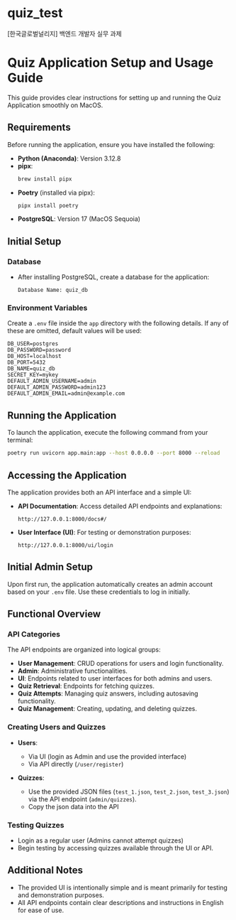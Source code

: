 # quiz_test
[한국글로벌널리지] 백엔드 개발자 실무 과제


# Quiz Application Setup and Usage Guide

This guide provides clear instructions for setting up and running the Quiz Application smoothly on MacOS.

## Requirements

Before running the application, ensure you have installed the following:

- **Python (Anaconda)**: Version 3.12.8
- **pipx**:
  ```bash
  brew install pipx
  ```
- **Poetry** (installed via pipx):
  ```bash
  pipx install poetry
  ```
- **PostgreSQL**: Version 17 (MacOS Sequoia)

## Initial Setup

### Database
- After installing PostgreSQL, create a database for the application:
  ```
  Database Name: quiz_db
  ```

### Environment Variables
Create a `.env` file inside the `app` directory with the following details. If any of these are omitted, default values will be used:

```env
DB_USER=postgres
DB_PASSWORD=password
DB_HOST=localhost
DB_PORT=5432
DB_NAME=quiz_db
SECRET_KEY=mykey
DEFAULT_ADMIN_USERNAME=admin
DEFAULT_ADMIN_PASSWORD=admin123
DEFAULT_ADMIN_EMAIL=admin@example.com
```

## Running the Application
To launch the application, execute the following command from your terminal:

```bash
poetry run uvicorn app.main:app --host 0.0.0.0 --port 8000 --reload
```

## Accessing the Application

The application provides both an API interface and a simple UI:

- **API Documentation**: Access detailed API endpoints and explanations:
  ```
  http://127.0.0.1:8000/docs#/
  ```

- **User Interface (UI)**: For testing or demonstration purposes:
  ```
  http://127.0.0.1:8000/ui/login
  ```

## Initial Admin Setup
Upon first run, the application automatically creates an admin account based on your `.env` file. Use these credentials to log in initially.

## Functional Overview

### API Categories
The API endpoints are organized into logical groups:

- **User Management**: CRUD operations for users and login functionality.
- **Admin**: Administrative functionalities.
- **UI**: Endpoints related to user interfaces for both admins and users.
- **Quiz Retrieval**: Endpoints for fetching quizzes.
- **Quiz Attempts**: Managing quiz answers, including autosaving functionality.
- **Quiz Management**: Creating, updating, and deleting quizzes.

### Creating Users and Quizzes
- **Users**:
  - Via UI (login as Admin and use the provided interface)
  - Via API directly (`/user/register`)

- **Quizzes**:
  - Use the provided JSON files (`test_1.json`, `test_2.json`, `test_3.json`) via the API endpoint (`admin/quizzes`).
  - Copy the json data into the API 

### Testing Quizzes
- Login as a regular user (Admins cannot attempt quizzes)
- Begin testing by accessing quizzes available through the UI or API.

## Additional Notes
- The provided UI is intentionally simple and is meant primarily for testing and demonstration purposes.
- All API endpoints contain clear descriptions and instructions in English for ease of use.



